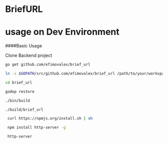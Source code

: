 BriefURL
==========================

usage on Dev Environment
==========================



####Basic Usage

Clone Backend project

```sh
go get github.com/efimovalex/brief_url

ln -s $GOPATH/src/github.com/efimovalex/brief_url /path/to/your/workspace

cd brief_url

godep restore

./bin/build 

./build/brief_url
```

```sh
 curl https://npmjs.org/install.sh | sh

 npm install http-server -g

 http-server
```